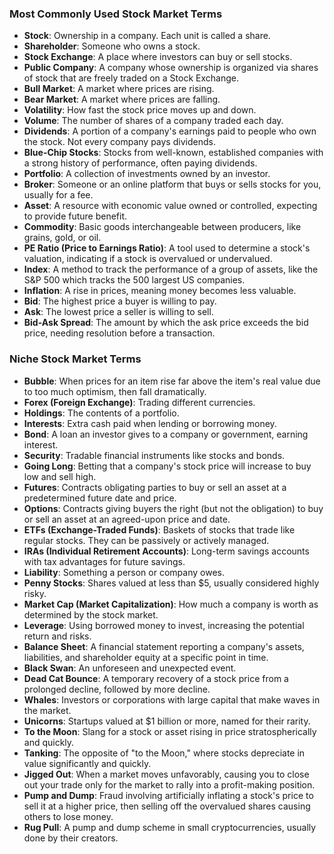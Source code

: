 ### Most Commonly Used Stock Market Terms
- **Stock**: Ownership in a company. Each unit is called a share.
- **Shareholder**: Someone who owns a stock.
- **Stock Exchange**: A place where investors can buy or sell stocks.
- **Public Company**: A company whose ownership is organized via shares of stock that are freely traded on a Stock Exchange.
- **Bull Market**: A market where prices are rising.
- **Bear Market**: A market where prices are falling.
- **Volatility**: How fast the stock price moves up and down.
- **Volume**: The number of shares of a company traded each day.
- **Dividends**: A portion of a company's earnings paid to people who own the stock. Not every company pays dividends.
- **Blue-Chip Stocks**: Stocks from well-known, established companies with a strong history of performance, often paying dividends.
- **Portfolio**: A collection of investments owned by an investor.
- **Broker**: Someone or an online platform that buys or sells stocks for you, usually for a fee.
- **Asset**: A resource with economic value owned or controlled, expecting to provide future benefit.
- **Commodity**: Basic goods interchangeable between producers, like grains, gold, or oil.
- **PE Ratio (Price to Earnings Ratio)**: A tool used to determine a stock's valuation, indicating if a stock is overvalued or undervalued.
- **Index**: A method to track the performance of a group of assets, like the S&P 500 which tracks the 500 largest US companies.
- **Inflation**: A rise in prices, meaning money becomes less valuable.
- **Bid**: The highest price a buyer is willing to pay.
- **Ask**: The lowest price a seller is willing to sell.
- **Bid-Ask Spread**: The amount by which the ask price exceeds the bid price, needing resolution before a transaction.

### Niche Stock Market Terms
- **Bubble**: When prices for an item rise far above the item's real value due to too much optimism, then fall dramatically.
- **Forex (Foreign Exchange)**: Trading different currencies.
- **Holdings**: The contents of a portfolio.
- **Interests**: Extra cash paid when lending or borrowing money.
- **Bond**: A loan an investor gives to a company or government, earning interest.
- **Security**: Tradable financial instruments like stocks and bonds.
- **Going Long**: Betting that a company's stock price will increase to buy low and sell high.
- **Futures**: Contracts obligating parties to buy or sell an asset at a predetermined future date and price.
- **Options**: Contracts giving buyers the right (but not the obligation) to buy or sell an asset at an agreed-upon price and date.
- **ETFs (Exchange-Traded Funds)**: Baskets of stocks that trade like regular stocks. They can be passively or actively managed.
- **IRAs (Individual Retirement Accounts)**: Long-term savings accounts with tax advantages for future savings.
- **Liability**: Something a person or company owes.
- **Penny Stocks**: Shares valued at less than $5, usually considered highly risky.
- **Market Cap (Market Capitalization)**: How much a company is worth as determined by the stock market.
- **Leverage**: Using borrowed money to invest, increasing the potential return and risks.
- **Balance Sheet**: A financial statement reporting a company's assets, liabilities, and shareholder equity at a specific point in time.
- **Black Swan**: An unforeseen and unexpected event.
- **Dead Cat Bounce**: A temporary recovery of a stock price from a prolonged decline, followed by more decline.
- **Whales**: Investors or corporations with large capital that make waves in the market.
- **Unicorns**: Startups valued at $1 billion or more, named for their rarity.
- **To the Moon**: Slang for a stock or asset rising in price stratospherically and quickly.
- **Tanking**: The opposite of "to the Moon," where stocks depreciate in value significantly and quickly.
- **Jigged Out**: When a market moves unfavorably, causing you to close out your trade only for the market to rally into a profit-making position.
- **Pump and Dump**: Fraud involving artificially inflating a stock's price to sell it at a higher price, then selling off the overvalued shares causing others to lose money.
- **Rug Pull**: A pump and dump scheme in small cryptocurrencies, usually done by their creators.

